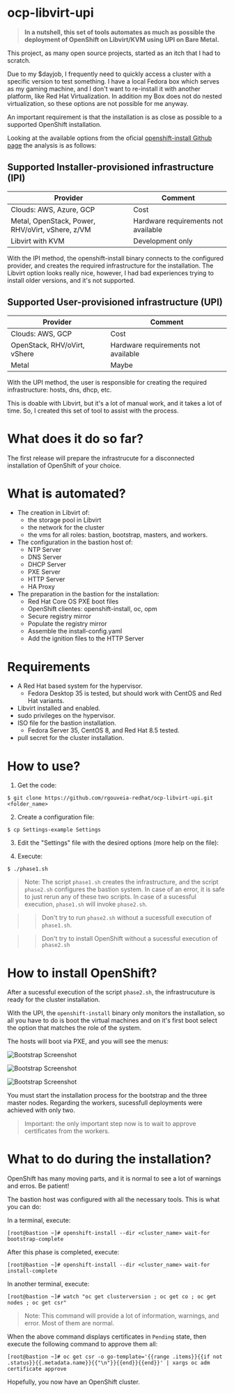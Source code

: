 
# ocp-libvirt-upi

> **In a nutshell, this set of tools automates as much as possible the deployment of OpenShift on Libvirt/KVM using UPI on Bare Metal.**

This project, as many open source projects, started as an itch that I had to scratch.

Due to my $dayjob, I frequently need to quickly access a cluster with a specific version to test something. I have a local Fedora box which serves as my gaming machine, and I don't want to re-install it with another platform, like Red Hat Virtualization. In addition my Box does not do nested virtualization, so these options are not possible for me anyway.

An important requirement is that the installation is as close as possible to a supported OpenShift installation.

Looking at the available options from the oficial [openshift-install Github page](https://github.com/openshift/installer) the analysis is as follows:

## Supported Installer-provisioned infrastructure (IPI)

| Provider | Comment |
| --- | --- |
| Clouds: AWS, Azure, GCP | Cost |
| Metal, OpenStack, Power, RHV/oVirt, vShere, z/VM | Hardware requirements not available |
| Libvirt with KVM | Development only |

With the IPI method, the openshift-install binary connects to the configured provider, and creates the required infrastructure for the installation. The Libvirt option looks really nice, however, I had bad experiences trying to install older versions, and it's not supported.

## Supported User-provisioned infrastructure (UPI)

| Provider | Comment |
| --- | --- |
| Clouds: AWS, GCP | Cost |
| OpenStack, RHV/oVirt, vShere | Hardware requirements not available |
| Metal | Maybe |

With the UPI method, the user is responsible for creating the required infrastructure: hosts, dns, dhcp, etc.

This is doable with Libvirt, but it's a lot of manual work, and it takes a lot of time. So, I created this set of tool to assist with the process.

# What does it do so far?

The first release will prepare the infrastrucute for a disconnected installation of OpenShift of your choice.

# What is automated?

- The creation in Libvirt of:
  - the storage pool in Libvirt
  - the network for the cluster
  - the vms for all roles: bastion, bootstrap, masters, and workers.
- The configuration in the bastion host of:
  - NTP Server
  - DNS Server
  - DHCP Server
  - PXE Server
  - HTTP Server
  - HA Proxy
- The preparation in the bastion for the installation:
  - Red Hat Core OS PXE boot files
  - OpenShift clientes: openshift-install, oc, opm
  - Secure registry mirror
  - Populate the registry mirror
  - Assemble the install-config.yaml
  - Add the ignition files to the HTTP Server

# Requirements

- A Red Hat based system for the hypervisor.
  - Fedora Desktop 35 is tested, but should work with CentOS and Red Hat variants.
- Libvirt installed and enabled.
- sudo privileges on the hypervisor.
- ISO file for the bastion installation.
  - Fedora Server 35, CentOS 8, and Red Hat 8.5 tested.
- pull secret for the cluster installation.

# How to use?

1. Get the code:

```
$ git clone https://github.com/rgouveia-redhat/ocp-libvirt-upi.git <folder_name>
```

2. Create a configuration file:

```
$ cp Settings-example Settings
```

3. Edit the "Settings" file with the desired options (more help on the file):

4. Execute:

```
$ ./phase1.sh
```

> Note: The script `phase1.sh` creates the infrastructure, and the script `phase2.sh` configures the bastion system. In case of an error, it is safe to just rerun any of these two scripts. In case of a sucessful execution, `phase1.sh` will invoke `phase2.sh`.

>> Don't try to run `phase2.sh` without a sucessfull execution of `phase1.sh`.

>> Don't try to install OpenShift without a sucessful execution of `phase2.sh`

# How to install OpenShift?

After a sucessful execution of the script `phase2.sh`, the infrastrucuture is ready for the cluster installation.

With the UPI, the `openshift-install` binary only monitors the installation, so all you have to do is boot the virtual machines and on it's first boot select the option that matches the role of the system.

The hosts will boot via PXE, and you will see the menus:

![Bootstrap Screenshot](/docs/images/Screenshot_bootstrap.png)

![Bootstrap Screenshot](/docs/images/Screenshot_master.png)

![Bootstrap Screenshot](/docs/images/Screenshot_worker.png)

You must start the installation process for the bootstrap and the three master nodes. Regarding the workers, sucessfull deployments were achieved with only two.

> Important: the only important step now is to wait to approve certificates from the workers.

# What to do during the installation?

OpenShift has many moving parts, and it is normal to see a lot of warnings and erros. Be patient!

The bastion host was configured with all the necessary tools. This is what you can do:

In a terminal, execute:

```
[root@bastion ~]# openshift-install --dir <cluster_name> wait-for bootstrap-complete                 
```

After this phase is completed, execute:

```
[root@bastion ~]# openshift-install --dir <cluster_name> wait-for install-complete
```

In another terminal, execute:

```
[root@bastion ~]# watch "oc get clusterversion ; oc get co ; oc get nodes ; oc get csr"
```

> Note: This command will provide a lot of information, warnings, and error. Most of them are normal. 

When the above command displays certificates in `Pending` state, then execute the following command to approve them all:

```
[root@bastion ~]# oc get csr -o go-template='{{range .items}}{{if not .status}}{{.metadata.name}}{{"\n"}}{{end}}{{end}}' | xargs oc adm certificate approve
```

Hopefully, you now have an OpenShift cluster.
